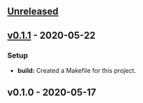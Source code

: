 <a name="unreleased"></a>
## [Unreleased]


<a name="v0.1.1"></a>
## [v0.1.1] - 2020-05-22
### Setup
- **build:** Created a Makefile for this project.


<a name="v0.1.0"></a>
## v0.1.0 - 2020-05-17

[Unreleased]: https://github.com/unblinking/encryptodon/compare/v0.1.1...HEAD
[v0.1.1]: https://github.com/unblinking/encryptodon/compare/v0.1.0...v0.1.1

